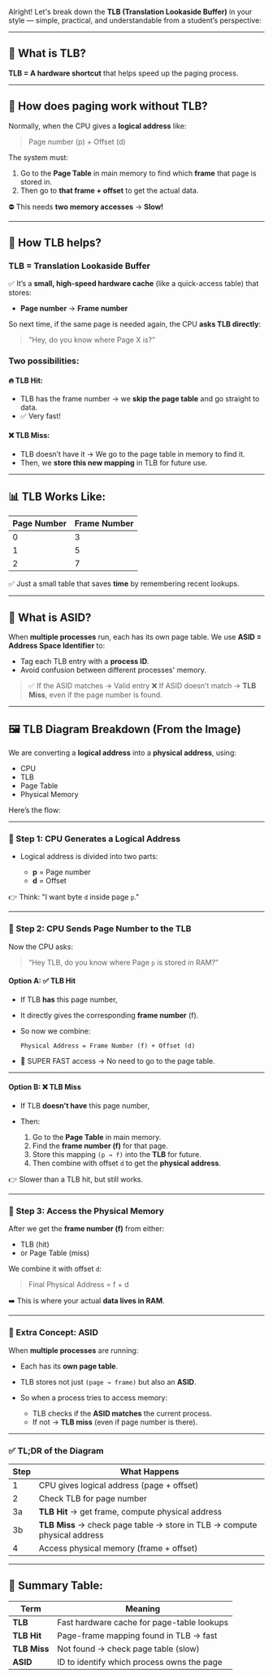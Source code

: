 Alright! Let's break down the **TLB (Translation Lookaside Buffer)** in your style — simple, practical, and understandable from a student’s perspective:

---

## 🧠 What is TLB?

**TLB = A hardware shortcut** that helps speed up the paging process.

---

## 🔧 How does paging work without TLB?

Normally, when the CPU gives a **logical address** like:

> Page number (p) + Offset (d)

The system must:

1. Go to the **Page Table** in main memory to find which **frame** that page is stored in.
2. Then go to **that frame + offset** to get the actual data.

⛔ This needs **two memory accesses** → **Slow!**

---

## 🚀 How TLB helps?

### TLB = Translation Lookaside Buffer

✅ It’s a **small, high-speed hardware cache** (like a quick-access table) that stores:

* **Page number** → **Frame number**

So next time, if the same page is needed again, the CPU **asks TLB directly**:

> "Hey, do you know where Page X is?"

### Two possibilities:

#### 🔥 TLB Hit:

* TLB has the frame number → we **skip the page table** and go straight to data.
* ✅ Very fast!

#### ❌ TLB Miss:

* TLB doesn’t have it → We go to the page table in memory to find it.
* Then, we **store this new mapping** in TLB for future use.

---

## 📊 TLB Works Like:

| Page Number | Frame Number |
| ----------- | ------------ |
| 0           | 3            |
| 1           | 5            |
| 2           | 7            |

✅ Just a small table that saves **time** by remembering recent lookups.

---

## 🧩 What is ASID?

When **multiple processes** run, each has its own page table.
We use **ASID = Address Space Identifier** to:

* Tag each TLB entry with a **process ID**.
* Avoid confusion between different processes' memory.

> ✅ If the ASID matches → Valid entry
> ❌ If ASID doesn’t match → **TLB Miss**, even if the page number is found.

---

## 🖼️ TLB Diagram Breakdown (From the Image)

We are converting a **logical address** into a **physical address**, using:

* CPU
* TLB
* Page Table
* Physical Memory

Here’s the flow:

---

### 🔹 Step 1: CPU Generates a Logical Address

* Logical address is divided into two parts:

  * **p** = Page number
  * **d** = Offset

👉 Think: "I want byte `d` inside page `p`."

---

### 🔹 Step 2: CPU Sends Page Number to the TLB

Now the CPU asks:

> “Hey TLB, do you know where Page `p` is stored in RAM?”

#### Option A: ✅ **TLB Hit**

* If TLB **has** this page number,
* It directly gives the corresponding **frame number** (f).
* So now we combine:

  ```
  Physical Address = Frame Number (f) + Offset (d)
  ```
* 🚀 SUPER FAST access → No need to go to the page table.

---

#### Option B: ❌ **TLB Miss**

* If TLB **doesn’t have** this page number,
* Then:

  1. Go to the **Page Table** in main memory.
  2. Find the **frame number (f)** for that page.
  3. Store this mapping `(p → f)` into the **TLB** for future.
  4. Then combine with offset `d` to get the **physical address**.

👉 Slower than a TLB hit, but still works.

---

### 🔹 Step 3: Access the Physical Memory

After we get the **frame number (f)** from either:

* TLB (hit)
* or Page Table (miss)

We combine it with offset `d`:

> Final Physical Address = f + d

➡️ This is where your actual **data lives in RAM**.

---

### 🤖 Extra Concept: ASID

When **multiple processes** are running:

* Each has its **own page table**.
* TLB stores not just `(page → frame)` but also an **ASID**.
* So when a process tries to access memory:

  * TLB checks if the **ASID matches** the current process.
  * If not → **TLB miss** (even if page number is there).

---

### ✅ TL;DR of the Diagram

| Step | What Happens                                                              |
| ---- | ------------------------------------------------------------------------- |
| 1    | CPU gives logical address (page + offset)                                 |
| 2    | Check TLB for page number                                                 |
| 3a   | **TLB Hit** → get frame, compute physical address                         |
| 3b   | **TLB Miss** → check page table → store in TLB → compute physical address |
| 4    | Access physical memory (frame + offset)                                   |

---

## 🧠 Summary Table:

| Term         | Meaning                                    |
| ------------ | ------------------------------------------ |
| **TLB**      | Fast hardware cache for page-table lookups |
| **TLB Hit**  | Page-frame mapping found in TLB → fast     |
| **TLB Miss** | Not found → check page table (slow)        |
| **ASID**     | ID to identify which process owns the page |
